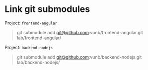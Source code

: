 Link git submodules
===================

Project: `frontend-angular`

> git submodule add git@github.com:vunb/frontend-angular.git lab/frontend-angular/

Project: `backend-nodejs`

> git submodule add git@github.com:vunb/backend-nodejs.git lab/backend-nodejs/
